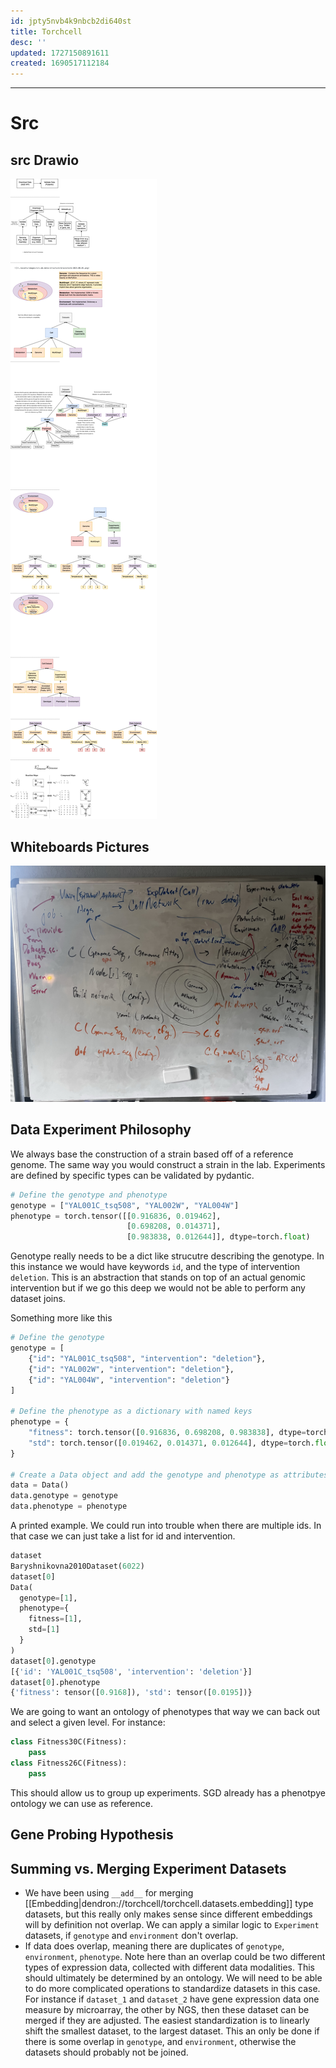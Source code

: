 ```yaml
---
id: jpty5nvb4k9nbcb2di640st
title: Torchcell
desc: ''
updated: 1727150891611
created: 1690517112184
---
```


---

# Src

## src Drawio

![](./assets/drawio/src.drawio.png)

## Whiteboards Pictures

![](./assets/images/src.md.data-structure-brainstorm-2023.08.01.png)

## Data Experiment Philosophy

We always base the construction of a strain based off of a reference genome. The same way you would construct a strain in the lab. Experiments are defined by specific types can be validated by pydantic.

```python
# Define the genotype and phenotype
genotype = ["YAL001C_tsq508", "YAL002W", "YAL004W"]
phenotype = torch.tensor([[0.916836, 0.019462],
                          [0.698208, 0.014371],
                          [0.983838, 0.012644]], dtype=torch.float)
```

Genotype really needs to be a dict like strucutre describing the genotype. In this instance we would have keywords `id`, and the type of intervention `deletion`. This is an abstraction that stands on top of an actual genomic intervention but if we go this deep we would not be able to perform any dataset joins.

Something more like this

```python
# Define the genotype
genotype = [
    {"id": "YAL001C_tsq508", "intervention": "deletion"},
    {"id": "YAL002W", "intervention": "deletion"},
    {"id": "YAL004W", "intervention": "deletion"}
]

# Define the phenotype as a dictionary with named keys
phenotype = {
    "fitness": torch.tensor([0.916836, 0.698208, 0.983838], dtype=torch.float),
    "std": torch.tensor([0.019462, 0.014371, 0.012644], dtype=torch.float)
}

# Create a Data object and add the genotype and phenotype as attributes
data = Data()
data.genotype = genotype
data.phenotype = phenotype
```

A printed example. We could run into trouble when there are multiple ids. In that case we can just take a list for id and intervention.

```python
dataset
Baryshnikovna2010Dataset(6022)
dataset[0]
Data(
  genotype=[1],
  phenotype={
    fitness=[1],
    std=[1]
  }
)
dataset[0].genotype
[{'id': 'YAL001C_tsq508', 'intervention': 'deletion'}]
dataset[0].phenotype
{'fitness': tensor([0.9168]), 'std': tensor([0.0195])}
```

We are going to want an ontology of phenotypes that way we can back out and select a given level. For instance:

```python
class Fitness30C(Fitness):
    pass
class Fitness26C(Fitness):
    pass
```

This should allow us to group up experiments. SGD already has a phenotpye ontology we can use as reference.

## Gene Probing Hypothesis

## Summing vs. Merging Experiment Datasets

- We have been using `__add__` for merging [[Embedding|dendron://torchcell/torchcell.datasets.embedding]] type datasets, but this really only makes sense since different embeddings will by definition not overlap. We can apply a similar logic to `Experiment` datasets, if `genotype` and `environment` don't overlap.
- If data does overlap, meaning there are duplicates of `genotype`, `environment`, `phenotype`. Note here than an overlap could be two different types of expression data, collected with different data modalities. This should ultimately be determined by an ontology. We will need to be able to do more complicated operations to standardize datasets in this case. For instance if `dataset_1` and `dataset_2` have gene expression data one measure by microarray, the other by NGS, then these dataset can be merged if they are adjusted. The easiest standardization is to linearly shift the smallest dataset, to the largest dataset. This an only be done if there is some overlap in `genotype`, and `environment`, otherwise the datasets should probably not be joined.
